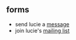 ## forms

-   send lucie a [message][8]
-   join lucie's [mailing list][9]

  [8]: ?p=forms/send-message
  [9]: ?p=forms/mailing-list
